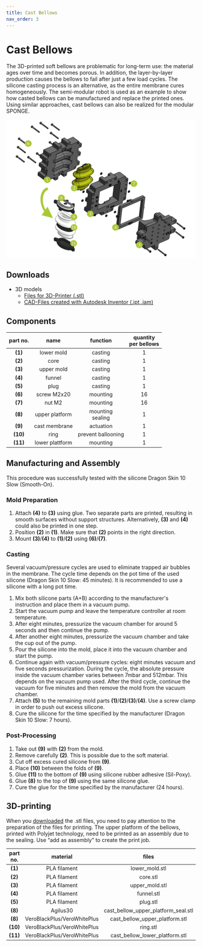 ```yaml
---
title: Cast Bellows
nav_order: 3
---
```


# Cast Bellows
The 3D-printed soft bellows are problematic for long-term use: the material ages over time and becomes porous. In addition, the layer-by-layer production causes the bellows to fail after just a few load cycles. The silicone casting process is an alternative, as the entire membrane cures homogeneously. The semi-modular robot is used as an example to show how casted bellows can be manufactured and replace the printed ones. Using similar approaches, cast bellows can also be realized for the modular SPONGE.
<p align="center">
<img src="../images/bellows_cast.png" width=700>
</p>

## Downloads

* 3D models
   * [Files for 3D-Printer (.stl)](/sponge/downloads/SPONGE_SemiModular_SiliconeBellow_CAD_STL.zip)
   * [CAD-Files created with Autodesk Inventor (.ipt,.iam)](/sponge/downloads/SPONGE_SemiModular_SiliconeBellow_CAD_inventor.zip)

## Components

|part no. | name | function | quantity <br> per bellows|
| :----: | :----: | :----: | :----: |
| **(1)** | lower mold | casting | 1 |
| **(2)** | core | casting | 1 |
| **(3)** | upper mold | casting | 1 |
| **(4)** | funnel | casting | 1 |
| **(5)** | plug | casting| 1 |
| **(6)** | screw M2x20 | mounting| 16 |
| **(7)** | nut M2 | mounting | 16 |
| **(8)** | upper platform | mounting <br> sealing | 1 |
| **(9)** | cast membrane | actuation | 1 |
| **(10)** | ring | prevent ballooning | 1 |
| **(11)** | lower plattform | mounting | 1 |

## Manufacturing and Assembly
This procedure was successfully tested with the silicone Dragon Skin 10 Slow (Smooth-On).
### Mold Preparation
1. Attach **(4)** to **(3)** using glue. Two separate parts are printed, resulting in smooth surfaces without support structures. Alternatively, **(3)** and **(4)** could also be printed in one step.
2. Position **(2)** in **(1)**. Make sure that **(2)** points in the right direction.
3. Mount **(3)**/**(4)** to **(1)**/**(2)** using **(6)**/**(7)**.

### Casting
Several vacuum/pressure cycles are used to eliminate trapped air bubbles in the membrane. The cycle time depends on the pot time of the used silicone (Dragon Skin 10 Slow: 45 minutes). It is recommended to use a silicone with a long pot time.
1. Mix both silicone parts (A+B) according to the manufacturer's instruction and place them in a vacuum pump.
2. Start the vacuum pump and leave the temperature controller at room temperature.
3. After eight minutes, pressurize the vacuum chamber for around 5 seconds and then continue the pump.
4. After another eight minutes, pressurize the vacuum chamber and take the cup out of the pump.
5. Pour the silicone into the mold, place it into the vacuum chamber and start the pump.
6. Continue again with vacuum/pressure cycles: eight minutes vacuum and five seconds pressurization. During the cycle, the absolute pressure inside the vacuum chamber varies between 7mbar and 512mbar. This depends on the vacuum pump used. After the third cycle, continue the vacuum for five minutes and then remove the mold from the vacuum chamber.
7. Attach **(5)** to the remaining mold parts **(1)**/**(2)**/**(3)**/**(4)**. Use a screw clamp in order to push out excess silicone.
8. Cure the silicone for the time specified by the manufacturer (Dragon Skin 10 Slow: 7 hours).

### Post-Processing
1. Take out **(9)** with **(2)** from the mold.
2. Remove carefully **(2)**. This is possible due to the soft material.
3. Cut off excess cured silicone from **(9)**.
4. Place **(10)** between the folds of **(9)**.
5. Glue **(11)** to the bottom of **(9)** using silicone rubber adhesive (Sil-Poxy).
6. Glue **(8)** to the top of **(9)** using the same silicone glue.
7. Cure the glue for the time specified by the manufacturer (24 hours).

## 3D-printing

When you [downloaded](/sponge/downloads/SPONGE_SemiModular_SiliconeBellow_CAD_STL.zip) the .stl files, you need to pay attention to the preparation of the files for printing. The upper platform of the bellows, printed with Polyjet technology, need to be printed as an assembly due to the sealing. Use “add as assembly” to create the print job.

| part no. |material | files |
| :----: | :----: | :----: |
|**(1)**|PLA filament | lower_mold.stl |
|**(2)**|PLA filament | core.stl |
|**(3)**|PLA filament | upper_mold.stl|
|**(4)**|PLA filament | funnel.stl|
|**(5)**|PLA filament | plug.stl|
|**(8)**|Agilus30 | cast_bellow_upper_platform_seal.stl |
|**(8)**|VeroBlackPlus/VeroWhitePlus | cast_bellow_upper_platform.stl |
|**(10)**|VeroBlackPlus/VeroWhitePlus | ring.stl |
|**(11)**|VeroBlackPlus/VeroWhitePlus | cast_bellow_lower_platform.stl |
